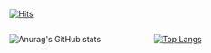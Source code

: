 <div>

[![Hits](https://hits.seeyoufarm.com/api/count/incr/badge.svg?url=https%3A%2F%2Fgithub.com%2FGoogleok%2Fhit-counter&count_bg=%2379C83D&title_bg=%23555555&icon=&icon_color=%23FF1616&title=hits&edge_flat=false)](https://hits.seeyoufarm.com)

</div>


<div class="row" style="display: flex;">
<div class="col" style="float: left; flex: 1; width:300px">

![Anurag's GitHub stats](https://github-readme-stats.vercel.app/api?username=Googleok&theme=tokyonight&show_icons=true)

</div>

<div style="float: left; margin-left: 5px; flex: 1; width:300px">

[![Top Langs](https://github-readme-stats.vercel.app/api/top-langs/?username=Googleok&layout=compact&theme=tokyonight)](https://github.com/anuraghazra/github-readme-stats)


</div>
</div>




